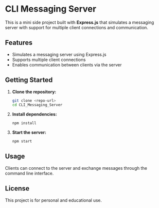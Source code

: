 # CLI Messaging Server

This is a mini side project built with **Express.js** that simulates a messaging server with support for multiple client connections and communication.

## Features

- Simulates a messaging server using Express.js
- Supports multiple client connections
- Enables communication between clients via the server

## Getting Started

1. **Clone the repository:**

   ```bash
   git clone <repo-url>
   cd CLI_Messaging_Server
   ```

2. **Install dependencies:**

   ```bash
   npm install
   ```

3. **Start the server:**
   ```bash
   npm start
   ```

## Usage

Clients can connect to the server and exchange messages through the command line interface.

## License

This project is for personal and educational use.

